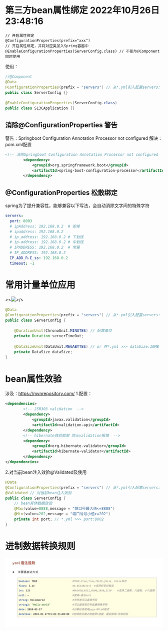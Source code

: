 # 第三方bean属性绑定 2022年10月26日23:48:16

```
// 开启属性绑定
@ConfigurationProperties(prefix="xxx")
// 开启属性绑定，并将对应类加入Spring容器中
@EnableConfigurationProperties(ServerConfig.class) // 不能与@Component同时使用
```
使用：
```java
//@Component
@Data
@ConfigurationProperties(prefix = "servers") // 从*.yml引入配置servers: *
public class ServerConfig {}

@EnableConfigurationProperties(ServerConfig.class)
public class S13CApplication {}
```

## 消除@ConfigurationProperties 警告
警告：Springboot Configuration Annotation Processor not configured
解决：pom.xml配置
```xml
<!-- 消除Springboot Configuration Annotation Processor not configured  -->
        <dependency>
            <groupId>org.springframework.boot</groupId>
            <artifactId>spring-boot-configuration-processor</artifactId>
        </dependency>
```


## @ConfigurationProperties 松散绑定
spring为了提升兼容性，能够兼容以下写法，会自动消除文字间的特殊字符
```yaml
servers:
  port: 8003
  # ipAddress: 192.168.0.2  # 驼峰
  # ipaddress: 192.168.0.2
  # ip_address: 192.168.0.2 # 下划线
  # ip-address: 192.168.0.2 # 中划线
  # IPADDRESS: 192.168.0.2  # 常量
  # IP_ADDRESS: 192.168.0.2
  IP_ADD_R-E_ss: 192.168.0.2
  timeout: -1
```


# 常用计量单位应用
<><img src="./src/resources/static/images/unit.png"/></>
```java
@Data
@ConfigurationProperties(prefix = "servers") // 从*.yml引入配置servers: *
public class ServerConfig {
    
    @DurationUnit(ChronoUnit.MINUTES) // 配置单位
    private Duration serverTimeOut;

    @DataSizeUnit(DataUnit.MEGABYTES) // or 在*.yml >>> dataSize:10MB
    private DataSize dataSize;
}
```


# bean属性效验

涉及：https://mvnrepository.com/
1.配置：
```xml
<dependencies>
        <!-- JSR303 validation  -->
        <dependency>
            <groupId>javax.validation</groupId>
            <artifactId>validation-api</artifactId>
        </dependency>
        <!-- hibernate效验框架 防止validation报错  -->
        <dependency>
            <groupId>org.hibernate.validator</groupId>
            <artifactId>hibernate-validator</artifactId>
        </dependency>
</dependencies>
```
2.对当前bean注入效验@Validated及使用
```java
@Data
@ConfigurationProperties(prefix = "servers") // 从*.yml引入配置servers: *
@Validated // 对当前bean注入效验
public class ServerConfig {
    // bean具体数据效验
    @Max(value=8888,message = "端口号最大值<=8888")
    @Min(value=202,message = "端口号最小值>=202")
    private int port; // *.yml >>> port:8002
}
```


# 进制数据转换规则

<div><img src="./src/main/resources/static/images/yaml_grammar.png"/></div>